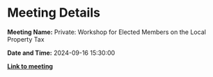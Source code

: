 # Meeting Details

**Meeting Name:** Private: Workshop for Elected Members on the Local Property Tax

**Date and Time:** 2024-09-16 15:30:00

**<a href="https://www.limerick.ie/council/whats-on/private-workshop-for-elected-members-on-the-local-property-tax" target="_blank">Link to meeting</a>**
